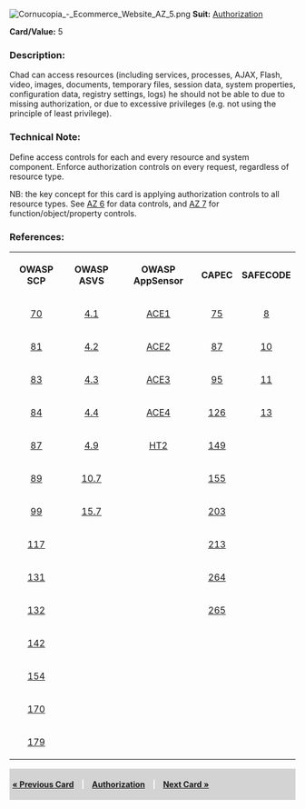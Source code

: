 ![Cornucopia_-_Ecommerce_Website_AZ_5.png](Cornucopia_-_Ecommerce_Website_AZ_5.png
"Cornucopia_-_Ecommerce_Website_AZ_5.png") **Suit:**
[Authorization](Cornucopia_-_Ecommerce_Website_-_AZ "wikilink")

**Card/Value:** 5

### Description:

Chad can access resources (including services, processes, AJAX, Flash,
video, images, documents, temporary files, session data, system
properties, configuration data, registry settings, logs) he should not
be able to due to missing authorization, or due to excessive privileges
(e.g. not using the principle of least privilege).

### Technical Note:

Define access controls for each and every resource and system component.
Enforce authorization controls on every request, regardless of resource
type.

NB: the key concept for this card is applying authorization controls to
all resource types. See [AZ
6](Cornucopia_-_Ecommerce_Website_-_AZ_6 "wikilink") for data controls,
and [AZ 7](Cornucopia_-_Ecommerce_Website_-_AZ_7 "wikilink") for
function/object/property controls.

### References:

<table class="wikitable" style="text-align:center;">

<tr>

<th>

OWASP SCP

</th>

<th>

OWASP ASVS

</th>

<th>

OWASP AppSensor

</th>

<th>

CAPEC

</th>

<th>

SAFECODE

</th>

</tr>

<tr>

<td>

[70](OWASP_Secure_Coding_Practices_Checklist#70 "wikilink")

</td>

<td>

[4.1](OWASP_Application_Security_Verification_Standard#4.1 "wikilink")

</td>

<td>

[ACE1](AppSensor_DetectionPoints#ACE1 "wikilink")

</td>

<td>

[75](https://capec.mitre.org/data/definitions/75.html)

</td>

<td>

[8](SAFECode_Practical_Security_Stories#8 "wikilink")

</td>

</tr>

<tr>

<td>

[81](OWASP_Secure_Coding_Practices_Checklist#81 "wikilink")

</td>

<td>

[4.2](OWASP_Application_Security_Verification_Standard#4.2 "wikilink")

</td>

<td>

[ACE2](AppSensor_DetectionPoints#ACE2 "wikilink")

</td>

<td>

[87](https://capec.mitre.org/data/definitions/87.html)

</td>

<td>

[10](SAFECode_Practical_Security_Stories#10 "wikilink")

</td>

</tr>

<tr>

<td>

[83](OWASP_Secure_Coding_Practices_Checklist#83 "wikilink")

</td>

<td>

[4.3](OWASP_Application_Security_Verification_Standard#4.3 "wikilink")

</td>

<td>

[ACE3](AppSensor_DetectionPoints#ACE3 "wikilink")

</td>

<td>

[95](https://capec.mitre.org/data/definitions/95.html)

</td>

<td>

[11](SAFECode_Practical_Security_Stories#11 "wikilink")

</td>

</tr>

<tr>

<td>

[84](OWASP_Secure_Coding_Practices_Checklist#84 "wikilink")

</td>

<td>

[4.4](OWASP_Application_Security_Verification_Standard#4.4 "wikilink")

</td>

<td>

[ACE4](AppSensor_DetectionPoints#ACE4 "wikilink")

</td>

<td>

[126](https://capec.mitre.org/data/definitions/126.html)

</td>

<td>

[13](SAFECode_Practical_Security_Stories#13 "wikilink")

</td>

</tr>

<tr>

<td>

[87](OWASP_Secure_Coding_Practices_Checklist#87 "wikilink")

</td>

<td>

[4.9](OWASP_Application_Security_Verification_Standard#4.9 "wikilink")

</td>

<td>

[HT2](AppSensor_DetectionPoints#HT2 "wikilink")

</td>

<td>

[149](https://capec.mitre.org/data/definitions/149.html)

</td>

<td>

</td>

</tr>

<tr>

<td>

[89](OWASP_Secure_Coding_Practices_Checklist#89 "wikilink")

</td>

<td>

[10.7](OWASP_Application_Security_Verification_Standard#10.7 "wikilink")

</td>

<td>

</td>

<td>

[155](https://capec.mitre.org/data/definitions/155.html)

</td>

<td>

</td>

</tr>

<tr>

<td>

[99](OWASP_Secure_Coding_Practices_Checklist#99 "wikilink")

</td>

<td>

[15.7](OWASP_Application_Security_Verification_Standard#15.7 "wikilink")

</td>

<td>

</td>

<td>

[203](https://capec.mitre.org/data/definitions/203.html)

</td>

<td>

</td>

</tr>

<tr>

<td>

[117](OWASP_Secure_Coding_Practices_Checklist#117 "wikilink")

</td>

<td>

</td>

<td>

</td>

<td>

[213](https://capec.mitre.org/data/definitions/213.html)

</td>

<td>

</td>

</tr>

<tr>

<td>

[131](OWASP_Secure_Coding_Practices_Checklist#131 "wikilink")

</td>

<td>

</td>

<td>

</td>

<td>

[264](https://capec.mitre.org/data/definitions/264.html)

</td>

<td>

</td>

</tr>

<tr>

<td>

[132](OWASP_Secure_Coding_Practices_Checklist#132 "wikilink")

</td>

<td>

</td>

<td>

</td>

<td>

[265](https://capec.mitre.org/data/definitions/265.html)

</td>

<td>

</td>

</tr>

<tr>

<td>

[142](OWASP_Secure_Coding_Practices_Checklist#142 "wikilink")

</td>

<td>

</td>

<td>

</td>

<td>

</td>

<td>

</td>

</tr>

<tr>

<td>

[154](OWASP_Secure_Coding_Practices_Checklist#154 "wikilink")

</td>

<td>

</td>

<td>

</td>

<td>

</td>

<td>

</td>

</tr>

<tr>

<td>

[170](OWASP_Secure_Coding_Practices_Checklist#170 "wikilink")

</td>

<td>

</td>

<td>

</td>

<td>

</td>

<td>

</td>

</tr>

<tr>

<td>

[179](OWASP_Secure_Coding_Practices_Checklist#179 "wikilink")

</td>

<td>

</td>

<td>

</td>

<td>

</td>

<td>

</td>

</tr>

</table>

<div style="padding:5px;background:LightGray;color:White;font-weight:bold;">

[« Previous Card](Cornucopia_-_Ecommerce_Website_-_AZ_4 "wikilink")
<span style="padding-left:10px;padding-right:10px;"> |</span>
[Authorization](Cornucopia_-_Ecommerce_Website_-_AZ "wikilink")
<span style="padding-left:10px;padding-right:10px;"> |</span> [Next Card
»](Cornucopia_-_Ecommerce_Website_-_AZ_6 "wikilink")

</div>